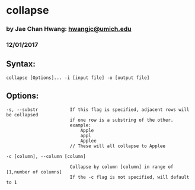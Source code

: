 # collapse
### by Jae Chan Hwang:	hwangjc@umich.edu
### 12/01/2017

## Syntax:
	
	collapse [Options]... -i [input file] -o [output file]

## Options:

	-s,	--substr			If this flag is specified, adjacent rows will be collapsed
							if one row is a substring of the other.
							example:
								Apple
								appl
								Applee
							// These will all collapse to Applee

	-c [column], --column [column]

							Collapse by column [column] in range of [1,number of columns]
							If the -c flag is not specified, will default to 1
